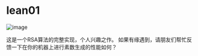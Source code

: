 # lean01
![image](https://user-images.githubusercontent.com/29056925/117915662-57e2cb00-b318-11eb-9f14-e4815e8151c1.png)

这是一个RSA算法的完整实现，个人兴趣之作。
如果有缘遇到，请朋友们帮忙反馈一下在你的机器上进行素数生成的性能如何？
